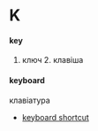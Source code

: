 # K

#### key
1. ключ 2. клавіша

#### keyboard
клавіатура
  - [keyboard shortcut](./S.md#shortcut)
